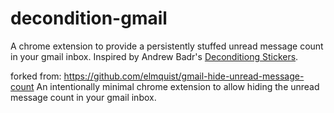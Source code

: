 decondition-gmail
===============================
A chrome extension to provide a persistently stuffed unread message count in your gmail inbox.
Inspired by Andrew Badr's <a href="http://www.decostick.cc/">Deconditiong Stickers</a>.

forked from: https://github.com/elmquist/gmail-hide-unread-message-count
An intentionally minimal chrome extension to allow hiding the unread message count in your gmail inbox.
